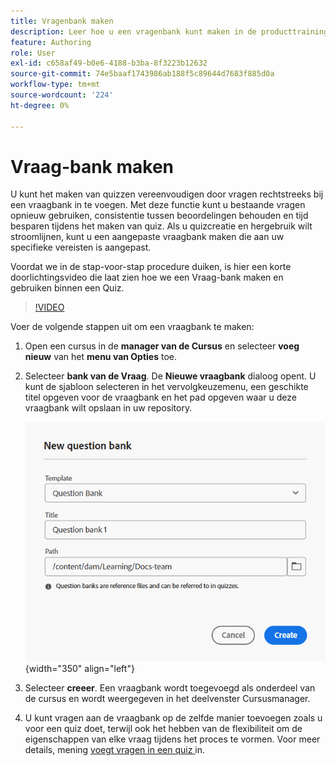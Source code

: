 ```yaml
---
title: Vragenbank maken
description: Leer hoe u een vragenbank kunt maken in de producttraining en -training
feature: Authoring
role: User
exl-id: c658af49-b0e6-4188-b3ba-8f3223b12632
source-git-commit: 74e5baaf1743986ab188f5c89644d7683f885d0a
workflow-type: tm+mt
source-wordcount: '224'
ht-degree: 0%

---
```


# Vraag-bank maken

U kunt het maken van quizzen vereenvoudigen door vragen rechtstreeks bij een vraagbank in te voegen. Met deze functie kunt u bestaande vragen opnieuw gebruiken, consistentie tussen beoordelingen behouden en tijd besparen tijdens het maken van quiz.
Als u quizcreatie en hergebruik wilt stroomlijnen, kunt u een aangepaste vraagbank maken die aan uw specifieke vereisten is aangepast.

Voordat we in de stap-voor-stap procedure duiken, is hier een korte doorlichtingsvideo die laat zien hoe we een Vraag-bank maken en gebruiken binnen een Quiz.

>[!VIDEO](https://video.tv.adobe.com/v/3475212/learning-content-aem-guides)

Voer de volgende stappen uit om een vraagbank te maken:

1. Open een cursus in de **manager van de Cursus** en selecteer **voeg nieuw** van het **menu van Opties** toe.
1. Selecteer **bank van de Vraag**.
De **Nieuwe vraagbank** dialoog opent. U kunt de sjabloon selecteren in het vervolgkeuzemenu, een geschikte titel opgeven voor de vraagbank en het pad opgeven waar u deze vraagbank wilt opslaan in uw repository.

   ![](assets/question-bank-create.png){width="350" align="left"}

1. Selecteer **creeer**.
Een vraagbank wordt toegevoegd als onderdeel van de cursus en wordt weergegeven in het deelvenster Cursusmanager.
1. U kunt vragen aan de vraagbank op de zelfde manier toevoegen zoals u voor een quiz doet, terwijl ook het hebben van de flexibiliteit om de eigenschappen van elke vraag tijdens het proces te vormen. Voor meer details, mening [ voegt vragen in een quiz ](./quiz-insert-questions.md) in.
